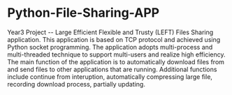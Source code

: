 # Python-File-Sharing-APP
Year3 Project -- Large Efficient Flexible and Trusty (LEFT) Files Sharing application. 
This application is based on TCP protocol and achieved using Python socket programming. 
The application adopts multi-process and multi-threaded technique to support multi-users and realize high efficiency. 
The main function of the application is to automatically download files from and send files to other applications that are running.
Additional functions include continue from interuption, automatically compressing large file, recording download process, partially updating.
